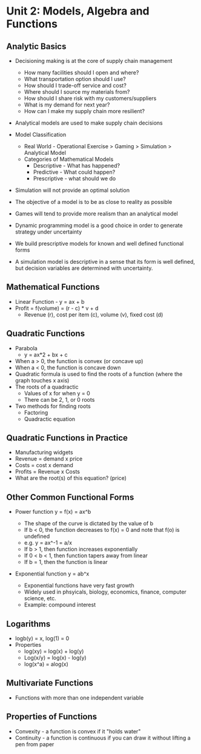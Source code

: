 # Unit 2: Models, Algebra and Functions

##  Analytic Basics

  * Decisioning making is at the core of supply chain management
    * How many facilities should I open and where?
    * What transportation option should I use?
    * How should I trade-off service and cost?
    * Where should I source my materials from?
    * How should I share risk with my customers/suppliers
    * What is my demand for next year?
    * How can I make my supply chain more resilient?
  
  * Analytical models are used to make supply chain decisions
  
  * Model Classification
    * Real World - Operational Exercise > Gaming > Simulation > Analytical Model
    * Categories of Mathematical Models
      * Descriptive - What has happened?
      * Predictive  - What could happen?
      * Prescriptive - what should we do
  
  * Simulation will not provide an optimal solution
  
  * The objective of a model is to be as close to reality as possible
  
  * Games will tend to provide more realism than an analytical model
  
  * Dynamic programming model is a good choice in order to generate strategy under uncertainty
  
  * We build prescriptive models for known and well defined functional forms
  
  * A simulation model is descriptive in a sense that its form is well defined, but decision variables are determined with uncertainty.
  
##  Mathematical Functions

  * Linear Function - y = ax + b
  * Profit = f(volume) = (r - c) * v + d
    * Revenue (r), cost per item (c), volume (v), fixed cost (d)
    
##  Quadratic Functions

  * Parabola 
    * y = ax*2 + bx + c
  * When a > 0, the function is convex (or concave up)
  * When a < 0, the function is concave down
  * Quadratic formula is used to find the roots of a function (where the graph touches x axis)
  * The roots of a quadractic
    * Values of x for when y = 0
    * There can be 2, 1, or 0 roots
  * Two methods for finding roots
    * Factoring
    * Quadractic equation
  
##  Quadratic Functions in Practice

  * Manufacturing widgets
  * Revenue = demand x price
  * Costs = cost x demand
  * Profits = Revenue x Costs
  * What are the root(s) of this equation? (price)
  
##  Other Common Functional Forms

  * Power function y = f(x) = ax^b
    * The shape of the curve is dictated by the value of b
    * If b < 0, the function decreases to f(x) = 0 and note that f(o) is undefined
    * e.g. y = ax^-1 = a/x
    * If b > 1, then function increases exponentially
    * If 0 < b < 1, then function tapers away from linear
    * If b = 1, then the function is linear
    
  * Exponential function y = ab^x
    * Exponential functions have very fast growth
    * Widely used in phsyicals, biology, economics, finance, computer science, etc.
    * Example: compound interest
    
##  Logarithms

  * logb(y) = x, log(1) = 0
  * Properties
    * log(xy) = log(x) + log(y)
    * Log(x/y) = log(x) - log(y)
    * log(x^a) = alog(x)
    
##  Multivariate Functions
  
  * Functions with more than one independent variable
  
##  Properties of Functions

  * Convexity - a function is convex if it "holds water"
  * Continuity - a function is continuous if you can draw it without lifting a pen from paper
